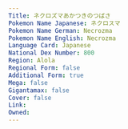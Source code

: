 ```yaml
---
﻿Title: ネクロズマあかつきのつばさ
Pokemon Name Japanese: ネクロスマ
Pokemon Name German: Necrozma
Pokemon Name English: Necrozma
Language Card: Japanese
National Dex Number: 800
Region: Alola
Regional Form: false
Additional Form: true
Mega: false
Gigantamax: false
Cover: false
Link: 
Owned: 
---
```

